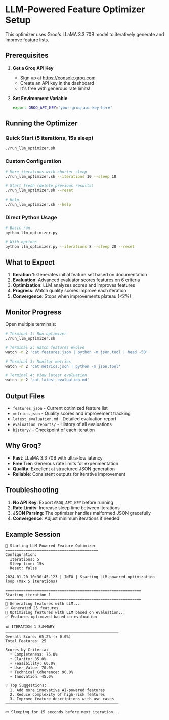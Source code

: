 # LLM-Powered Feature Optimizer Setup

This optimizer uses Groq's LLaMA 3.3 70B model to iteratively generate and improve feature lists.

## Prerequisites

1. **Get a Groq API Key**
   - Sign up at https://console.groq.com
   - Create an API key in the dashboard
   - It's free with generous rate limits!

2. **Set Environment Variable**
   ```bash
   export GROQ_API_KEY='your-groq-api-key-here'
   ```

## Running the Optimizer

### Quick Start (5 iterations, 15s sleep)
```bash
./run_llm_optimizer.sh
```

### Custom Configuration
```bash
# More iterations with shorter sleep
./run_llm_optimizer.sh --iterations 10 --sleep 10

# Start fresh (delete previous results)
./run_llm_optimizer.sh --reset

# Help
./run_llm_optimizer.sh --help
```

### Direct Python Usage
```bash
# Basic run
python llm_optimizer.py

# With options
python llm_optimizer.py --iterations 8 --sleep 20 --reset
```

## What to Expect

1. **Iteration 1**: Generates initial feature set based on documentation
2. **Evaluation**: Advanced evaluator scores features on 6 criteria
3. **Optimization**: LLM analyzes scores and improves features
4. **Progress**: Watch quality scores improve each iteration
5. **Convergence**: Stops when improvements plateau (<2%)

## Monitor Progress

Open multiple terminals:

```bash
# Terminal 1: Run optimizer
./run_llm_optimizer.sh

# Terminal 2: Watch features evolve
watch -n 2 'cat features.json | python -m json.tool | head -50'

# Terminal 3: Monitor metrics
watch -n 2 'cat metrics.json | python -m json.tool'

# Terminal 4: View latest evaluation
watch -n 2 'cat latest_evaluation.md'
```

## Output Files

- `features.json` - Current optimized feature list
- `metrics.json` - Quality scores and improvement tracking
- `latest_evaluation.md` - Detailed evaluation report
- `evaluation_reports/` - History of all evaluations
- `history/` - Checkpoint of each iteration

## Why Groq?

- **Fast**: LLaMA 3.3 70B with ultra-low latency
- **Free Tier**: Generous rate limits for experimentation
- **Quality**: Excellent at structured JSON generation
- **Reliable**: Consistent outputs for iterative improvement

## Troubleshooting

1. **No API Key**: Export `GROQ_API_KEY` before running
2. **Rate Limits**: Increase sleep time between iterations
3. **JSON Parsing**: The optimizer handles malformed JSON gracefully
4. **Convergence**: Adjust minimum iterations if needed

## Example Session

```
🚀 Starting LLM-Powered Feature Optimizer
=========================================
Configuration:
  Iterations: 5
  Sleep time: 15s
  Reset: false

2024-01-20 10:30:45.123 | INFO | Starting LLM-powered optimization loop (max 5 iterations)

============================================================
Starting iteration 1
============================================================
🤖 Generating features with LLM...
✅ Generated 25 features
🔧 Optimizing features with LLM based on evaluation...
✅ Features optimized based on evaluation

📊 ITERATION 1 SUMMARY
──────────────────────────────────────────────────
Overall Score: 65.2% (↑ 0.0%)
Total Features: 25

Scores by Criteria:
  • Completeness: 75.0%
  • Clarity: 85.0%
  • Feasibility: 60.0%
  • User_Value: 70.0%
  • Technical_Coherence: 90.0%
  • Innovation: 45.0%

💡 Top Suggestions:
  1. Add more innovative AI-powered features
  2. Reduce complexity of high-risk features
  3. Improve feature descriptions with use cases
──────────────────────────────────────────────────

💤 Sleeping for 15 seconds before next iteration...
```